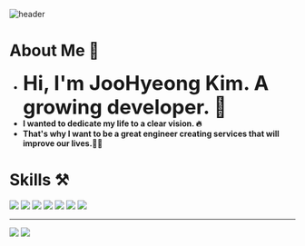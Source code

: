 ![header](https://capsule-render.vercel.app/api?type=Waving&color=ff5e3a&text=Hello!🙋‍♂️&fontSize=60&fontColor=FFFFFF&height=200)


# **About Me**  👀
- <span style="font-size:250%">**Hi, I'm JooHyeong Kim. A growing developer. 🧗**</span> <br/>
- **I wanted to dedicate my life to a clear vision. 🔥** <br/>
- **That's why I want to be a great engineer creating services that will improve our lives.👨‍💻**

# **Skills ⚒**
![](https://img.shields.io/badge/-Java-orange)
![](https://img.shields.io/badge/-SpringMVC-green)
![](https://img.shields.io/badge/-SpringBoot-brightgreen)
![](https://img.shields.io/badge/-JPA-blueviolet)
![](https://img.shields.io/badge/-SpringDataJpa-yellowgreen)
![](https://img.shields.io/badge/-Querydsl-blue)
![](https://img.shields.io/badge/-Git-%23000000)


<!-- - Junit, Mockito
- Gradle
- IntelliJ, Visual Studio Code
- Git -->


***
![](http://img.shields.io/badge/-Velog-20C997?style=flat(Velog)&logo=Velog&link=https://velog.io/@urtimeislimited)
![](https://img.shields.io/github/followers/Learrrn?style=social)



